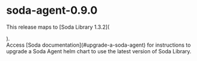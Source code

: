 # soda-agent-0.9.0

This release maps to \[Soda Library 1.3.2]\(

).\
Access \[Soda documentation]\(#upgrade-a-soda-agent) for instructions to upgrade a Soda Agent helm chart to use the latest version of Soda Library.

